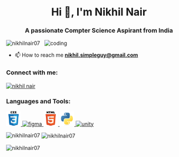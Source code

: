<h1 align="center">Hi 👋, I'm Nikhil Nair</h1>
<h3 align="center">A passionate Compter Science Aspirant from India</h3>

<img align="right" alt="coding" width="400" src="https://camo.githubusercontent.com/cae12fddd9d6982901d82580bdf321d81fb299141098ca1c2d4891870827bf17/68747470733a2f2f6d69726f2e6d656469756d2e636f6d2f6d61782f313336302f302a37513379765349765f7430696f4a2d5a2e676966">

<p align="left"> <img src="https://komarev.com/ghpvc/?username=nikhilnair07&label=Profile%20views&color=0e75b6&style=flat" alt="nikhilnair07" /> </p>

- 📫 How to reach me **nikhil.simpleguy@gmail.com**

<h3 align="left">Connect with me:</h3>
<p align="left">
<a href="https://linkedin.com/in/nikhil nair" target="blank"><img align="center" src="https://raw.githubusercontent.com/rahuldkjain/github-profile-readme-generator/master/src/images/icons/Social/linked-in-alt.svg" alt="nikhil nair" height="30" width="40" /></a>
</p>

<h3 align="left">Languages and Tools:</h3>
<p align="left"> <a href="https://www.w3schools.com/css/" target="_blank" rel="noreferrer"> <img src="https://raw.githubusercontent.com/devicons/devicon/master/icons/css3/css3-original-wordmark.svg" alt="css3" width="40" height="40"/> </a> <a href="https://www.figma.com/" target="_blank" rel="noreferrer"> <img src="https://www.vectorlogo.zone/logos/figma/figma-icon.svg" alt="figma" width="40" height="40"/> </a> <a href="https://www.w3.org/html/" target="_blank" rel="noreferrer"> <img src="https://raw.githubusercontent.com/devicons/devicon/master/icons/html5/html5-original-wordmark.svg" alt="html5" width="40" height="40"/> </a> <a href="https://www.python.org" target="_blank" rel="noreferrer"> <img src="https://raw.githubusercontent.com/devicons/devicon/master/icons/python/python-original.svg" alt="python" width="40" height="40"/> </a> <a href="https://unity.com/" target="_blank" rel="noreferrer"> <img src="https://www.vectorlogo.zone/logos/unity3d/unity3d-icon.svg" alt="unity" width="40" height="40"/> </a> </p>

<p><img align="left" src="https://github-readme-stats.vercel.app/api/top-langs?username=nikhilnair07&show_icons=true&locale=en&layout=compact" alt="nikhilnair07" /></p>

<p>&nbsp;<img align="center" src="https://github-readme-stats.vercel.app/api?username=nikhilnair07&show_icons=true&locale=en" alt="nikhilnair07" /></p>

<p><img align="center" src="https://github-readme-streak-stats.herokuapp.com/?user=nikhilnair07&" alt="nikhilnair07" /></p>
